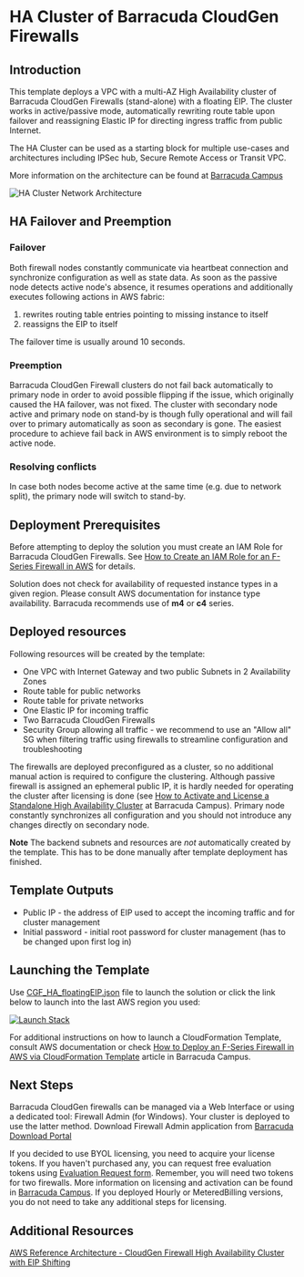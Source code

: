 # HA Cluster of Barracuda CloudGen Firewalls

## Introduction
This template deploys a VPC with a multi-AZ High Availability cluster of Barracuda CloudGen Firewalls (stand-alone) with a floating EIP. The cluster works in active/passive mode, automatically rewriting route table upon failover and reassigning Elastic IP for directing ingress traffic from public Internet.

The HA Cluster can be used as a starting block for multiple use-cases and architectures including IPSec hub, Secure Remote Access or Transit VPC.

More information on the architecture can be found at [Barracuda Campus](https://campus.barracuda.com/product/nextgenfirewallf/doc/54264714/aws-reference-architecture-nextgen-firewall-high-availability-cluster-with-route-shifting/)

![HA Cluster Network Architecture](CGF_HA_floatingEIP.png)

## HA Failover and Preemption
### Failover
Both firewall nodes constantly communicate via heartbeat connection and synchronize configuration as well as state data. As soon as the passive node detects active node's absence, it resumes operations and additionally executes following actions in AWS fabric:
1. rewrites routing table entries pointing to missing instance to itself
2. reassigns the EIP to itself

The failover time is usually around 10 seconds.

### Preemption
Barracuda CloudGen Firewall clusters do not fail back automatically to primary node in order to avoid possible flipping if the issue, which originally caused the HA failover, was not fixed. The cluster with secondary node active and primary node on stand-by is though fully operational and will fail over to primary automatically as soon as secondary is gone. The easiest procedure to achieve fail back in AWS environment is to simply reboot the active node.

### Resolving conflicts
In case both nodes become active at the same time (e.g. due to network split), the primary node will switch to stand-by.

## Deployment Prerequisites
Before attempting to deploy the solution you must create an IAM Role for Barracuda CloudGen Firewalls. See [How to Create an IAM Role for an F-Series Firewall in AWS](https://campus.barracuda.com/product/nextgenfirewallf/article/NGF71/AWSCreateIAMRoleFW/) for details.

Solution does not check for availability of requested instance types in a given region. Please consult AWS documentation for instance type availability. Barracuda recommends use of **m4** or **c4** series.

## Deployed resources
Following resources will be created by the template:
- One VPC with Internet Gateway and two public Subnets in 2 Availability Zones
- Route table for public networks
- Route table for private networks
- One Elastic IP for incoming traffic
- Two Barracuda CloudGen Firewalls
- Security Group allowing all traffic - we recommend to use an "Allow all" SG when filtering traffic using firewalls to streamline configuration and troubleshooting

The firewalls are deployed preconfigured as a cluster, so no additional manual action is required to configure the clustering. Although passive firewall is assigned an ephemeral public IP, it is hardly needed for operating the cluster after licensing is done (see [How to Activate and License a Standalone High Availability Cluster](https://campus.barracuda.com/doc/73719711/) at Barracuda Campus). Primary node constantly synchronizes all configuration and you should not introduce any changes directly on secondary node.

**Note** The backend subnets and resources are *not* automatically created by the template. This has to be done manually after template deployment has finished.

## Template Outputs
 - Public IP - the address of EIP used to accept the incoming traffic and for cluster management
 - Initial password - initial root password for cluster management (has to be changed upon first log in)

## Launching the Template
Use [CGF_HA_floatingEIP.json](https://s3.eu-central-1.amazonaws.com/cuda-cgf-templates/CGF_HA_floatingEIP.json) file to launch the solution or click the link below to launch into the last AWS region you used:

[![Launch Stack](https://s3.amazonaws.com/cloudformation-examples/cloudformation-launch-stack.png)](https://console.aws.amazon.com/cloudformation/home?#/stacks/create/review?templateURL=https://s3.eu-central-1.amazonaws.com/cuda-cgf-templates/CGF_HA_floatingEIP.json)

For additional instructions on how to launch a CloudFormation Template, consult AWS documentation or check [How to Deploy an F-Series Firewall in AWS via CloudFormation Template](https://campus.barracuda.com/product/nextgenfirewallf/article/NGF71/AWSDeployCloudFormationTemplate/) article in Barracuda Campus.

## Next Steps
Barracuda CloudGen firewalls can be managed via a Web Interface or using a dedicated tool: Firewall Admin (for Windows). Your cluster is deployed to use the latter method. Download Firewall Admin application from [Barracuda Download Portal](https://d.barracudanetworks.com/ngfirewall/7.2.2/FirewallAdmin_7.2.2-102.exe)

If you decided to use BYOL licensing, you need to acquire your license tokens. If you haven't purchased any, you can request free evaluation tokens using [Evaluation Request form](https://www.barracuda.com/purchase/evaluation/product/BNGCAW). Remember, you will need two tokens for two firewalls. More information on licensing and activation can be found in [Barracuda Campus](https://campus.barracuda.com/doc/73719711/). If you deployed Hourly or MeteredBilling versions, you do not need to take any additional steps for licensing.

## Additional Resources
[AWS Reference Architecture - CloudGen Firewall High Availability Cluster with EIP Shifting](https://campus.barracuda.com/product/nextgenfirewallf/doc/54264714/aws-reference-architecture-nextgen-firewall-high-availability-cluster-with-eip-shifting/)
